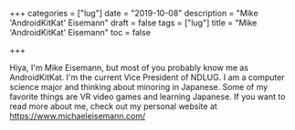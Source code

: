 +++
categories = ["lug"]
date = "2019-10-08"
description = "Mike 'AndroidKitKat' Eisemann"
draft = false
tags = ["lug"]
title = "Mike 'AndroidKitKat' Eisemann"
toc = false

+++

<!--more-->

Hiya, I'm Mike Eisemann, but most of you probably know me as AndroidKitKat. I'm the current Vice President of NDLUG. I am a computer science major and thinking about minoring in Japanese. Some of my favorite things are VR video games and learning Japanese. If you want to read more about me, check out my personal website at https://www.michaeleisemann.com/
